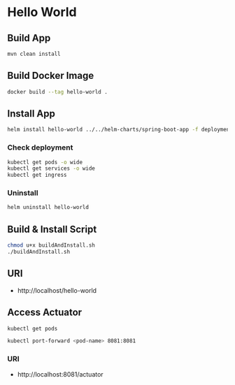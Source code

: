 # Hello World

## Build App
```bash
mvn clean install
```

## Build Docker Image
```bash
docker build --tag hello-world .
```

## Install App
```bash
helm install hello-world ../../helm-charts/spring-boot-app -f deployment/values.yaml
```

### Check deployment
```bash
kubectl get pods -o wide
kubectl get services -o wide
kubectl get ingress
```

### Uninstall
```bash
helm uninstall hello-world
```

## Build & Install Script
```bash
chmod u+x buildAndInstall.sh
./buildAndInstall.sh
```

## URI

- http://localhost/hello-world

## Access Actuator
```bash
kubectl get pods
```
```bash
kubectl port-forward <pod-name> 8081:8081
```
### URI

- http://localhost:8081/actuator
